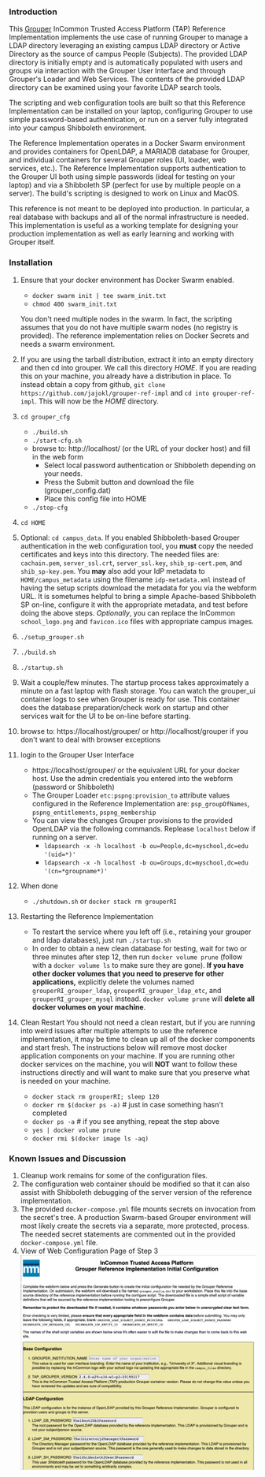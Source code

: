 ### Introduction

This [Grouper](https://www.internet2.edu/grouper/) InCommon Trusted Access
Platform (TAP) Reference Implementation implements the use case of running
Grouper to manage a LDAP directory leveraging an existing campus LDAP
directory or Active Directory as the source of campus People (Subjects).  The
provided LDAP directory is initially empty and is automatically populated with
users and groups via interaction with the Grouper User Interface and through
Grouper's Loader and Web Services.  The contents of the provided LDAP
directory can be examined using your favorite LDAP search tools.

The scripting and web configuration tools are built so that this Reference
Implementation can be installed on your laptop, configuring Grouper to use
simple password-based authentication, or run on a server fully integrated into
your campus Shibboleth environment.

The Reference Implementation operates in a Docker Swarm environment and
provides containers for OpenLDAP, a MARIADB database for Grouper, and
individual containers for several Grouper roles (UI, loader, web services,
etc.).  The Reference Implementation supports authentication to the Grouper UI
both using simple passwords (ideal for testing on your laptop) and via a
Shibboleth SP (perfect for use by multiple people on a server).  The build's
scripting is designed to work on Linux and MacOS.

This reference is not meant to be deployed into production.  In particular, a
real database with backups and all of the normal infrastructure is needed.
This implementation is useful as a working template for designing your
production implementation as well as early learning and working with Grouper
itself.

### Installation
1. Ensure that your docker environment has Docker Swarm enabled.
	  * `docker swarm init | tee swarm_init.txt`
	  * `chmod 400 swarm_init.txt`

	  You don't need multiple nodes in the swarm.  In fact, the scripting assumes that you do not have multiple swarm nodes (no registry is provided). The reference implementation relies on Docker Secrets and needs a swarm environment.

2. If you are using the tarball distribution, extract it into an empty directory and then cd into grouper.  We call this directory _HOME_.
If you are reading this on your machine, you already have a distribution in place.
To instead obtain a copy from github, `git clone https://github.com/jajokl/grouper-ref-impl` and `cd into grouper-ref-impl`.  This will
now be the _HOME_ directory.

3. `cd grouper_cfg`
	  * `./build.sh`
	  * `./start-cfg.sh`
	  * browse to: http://localhost/ (or the URL of your docker host) and fill in the web form
        * Select local password authentication or Shibboleth depending on your needs. 
	    * Press the Submit button and download the file (grouper_config.dat)
	    * Place this config file into HOME
	  * `./stop-cfg`

4. `cd HOME`
5. Optional: `cd campus_data`.
If you enabled Shibboleth-based Grouper authentication in the web configuration tool, you __must__ copy the needed certificates and keys
 into this directory.  The needed files are: `cachain.pem`, `server_ssl.crt`, `server_ssl.key`, `shib_sp-cert.pem`, and `shib_sp-key.pem`.
 You __may__ also add your IdP metadata to `HOME/campus_metadata` using the filename `idp-metadata.xml` instead of having the setup scripts download the metadata for you via the webform URL.
It is sometumes helpful to bring a simple Apache-based Shibboleth SP on-line, configure it with the appropriate metadata, and test before doing the above steps.
_Optionally_, you can replace the InCommon `school_logo.png` and `favicon.ico` files with appropriate campus images.
6. `./setup_grouper.sh`
7. `./build.sh`
8. `./startup.sh`
9. Wait a couple/few minutes.
The startup process takes approximately a minute on a fast laptop with flash
  storage.  You can watch the grouper_ui container logs to see when Grouper is
  ready for use.  This container does the database preparation/check work on
  startup and other services wait for the UI to be on-line before starting.

10. browse to: https://localhost/grouper/ or http://localhost/grouper if you
don't want to deal with browser exceptions

11. login to the Grouper User Interface
	  * https://localhost/grouper/ or the equivalent URL for your docker host.  Use the admin credentials you entered into the webform (password or Shibboleth)
	  * The Grouper Loader `etc:pspng:provision_to` attribute values configured in the Reference Implementation are: `psp_groupOfNames`, `pspng_entitlements`, `pspng_membership`
	  * You can view the changes Grouper provisions to the provided OpenLDAP via the following commands.  Replease `localhost` below if running on a server.
	    * `ldapsearch -x -h localhost -b ou=People,dc=myschool,dc=edu '(uid=*)'`
	    * `ldapsearch -x -h localhost -b ou=Groups,dc=myschool,dc=edu '(cn=*groupname*)'`

12. When done
	  * `./shutdown.sh` or `docker stack rm grouperRI`

13. Restarting the Reference Implementation
	  * To restart the service where you left off (i.e., retaining your grouper and ldap databases), just run `./startup.sh`
	  * In order to obtain a new clean database for testing, wait for two or three minutes after
	step 12, then run `docker volume prune` (follow with a `docker volume ls` to make
	sure they are gone).  __If you have other docker volumes that you need to preserve for other applications,__ explicitly delete the volumes named `grouperRI_grouper_ldap`,
    `grouperRI_grouper_ldap_etc`, and `grouperRI_grouper_mysql` instead.
	`docker volume prune` will **delete all docker volumes on your machine**.

14. Clean Restart
You should not need a clean restart, but if
you are running into weird issues after multiple attempts to use the reference
implementation, it may be time to clean up all of the docker components and start
fresh.  The instructions below will remove most docker application components on
your machine.  If you are running other docker services on the machine, you
will **NOT** want to follow these instructions directly and will want to make sure
that you preserve what is needed on your machine.
	  * `docker stack rm grouperRI; sleep 120`
	  * `docker rm $(docker ps -a)` # just in case something hasn't completed
	  * `docker ps -a` # if you see anything, repeat the step above
	  * `yes | docker volume prune`
	  * `docker rmi $(docker image ls -aq)`


### Known Issues and Discussion
1. Cleanup work remains for some of the configuration files.
2. The configuration web container should be modified so that it can also assist with Shibboleth debugging of the server version of the reference implementation.
3. The provided `docker-compose.yml` file mounts secrets on invocation from the secret's tree.  A production Swarm-based Grouper 
	environment will most likely create the secrets via a separate, more protected, process.  The needed secret statements are commented out in the provided `docker-compose.yml` file.
4. View of Web Configuration Page of Step 3
![view of webconfig page](webcfg.png)
